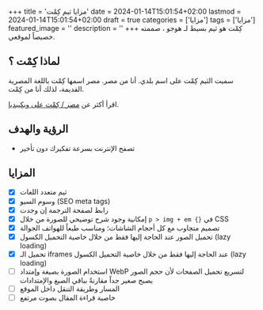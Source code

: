 +++
title = 'مزايا ثيم كِمْت'
date = 2024-01-14T15:01:54+02:00
lastmod = 2024-01-14T15:01:54+02:00
draft = true
categories = ['مزايا']
tags = ['مزايا']
featured_image = ''
description = ''
+++
كِمْت هو ثيم بسيط لـ هوجو ، صممته خصيصاً لموقعي.

## لماذا كِمْت ؟

سميت الثيم كِمْت على اسم بلدي. أنا من مصر. مصر اسمها كِمْت باللغة المصرية القديمة، لذلك أنا من كِمْت.

اقرأ أكثر عن [مصر / كِمْت على ويكيبديا](https://ar.wikipedia.org/wiki/%D9%85%D8%B5%D8%B1#%D8%A3%D8%B5%D9%84_%D8%A7%D9%84%D8%AA%D8%B3%D9%85%D9%8A%D8%A9).

## الرؤية والهدف

- تصفح الإنترنت بسرعة تفكيرك دون تأخير

## المزايا

- [x] ثيم متعدد اللغات
- [x] وسوم السيو (SEO meta tags)
- [x] رابط لصفحة الترجمة إن وجدت
- [x] إمكانية وجود شرح توضيحي للصورة من خلال `p > img + em {}` في CSS
- [x] تصميم متجاوب مع كل أحجام الشاشات؛ ومناسب طبعاً للهواتف الجوالة
- [x] تحميل الصور عند الحاجة إليها فقط من خلال خاصية التحميل الكسول (lazy loading)
- [x] تحميل الـ iframes عند الحاجة إليها فقط من خلال خاصية التحميل الكسول (lazy loading)
- [ ] استخدام الصورة بصيغة وإمتداد WebP لتسريع تحميل الصفحات لأن حجم الصور يصبح صغير جداً مقارنةً بباقي الصيغ والإمتدادات
- [ ] المسار وطريقة التنقل داخل الموقع
- [ ] خاصية قراءة المقال بصوت مرتفع
